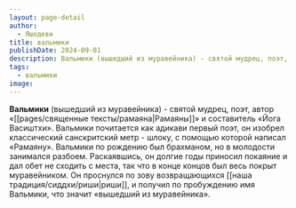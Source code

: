 ```yaml
---
layout: page-detail
author:
  - Яшодеви
title: вальмики
publishDate: 2024-09-01
description: Вальмики (вышедший из муравейника) - святой мудрец, поэт, автор «Рамаяны» и составитель «Йога Васиштхи».
tags:
  - вальмики
image:
---
```

**Вальмики** (вышедший из муравейника) - святой мудрец, поэт, автор «[[pages/священные тексты/рамаяна|Рамаяны]]» и составитель «Йога Васиштхи». Вальмики почитается как адикави первый поэт, он изобрел классический санскритский метр - шлоку, с помощью которой написал «Рамаяну». Вальмики по рождению был брахманом, но в молодости занимался разбоем. Раскаявшись, он долгие годы приносил покаяние и дал обет не сходить с места, так что в конце концов был весь покрыт муравейником. Он проснулся по зову возвращающихся [[наша традиция/сиддхи/риши|риши]], и получил по пробуждению имя Вальмики, что значит «вышедший из муравейника».

